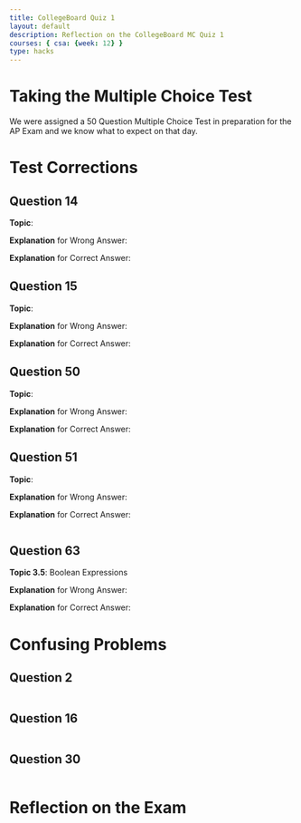 ```yaml
---
title: CollegeBoard Quiz 1
layout: default
description: Reflection on the CollegeBoard MC Quiz 1
courses: { csa: {week: 12} }
type: hacks
---
```

# Taking the Multiple Choice Test
We were assigned a 50 Question Multiple Choice Test in preparation for the AP Exam and we know what to expect on that day.

# Test Corrections

## Question 14
**Topic**: 

**Explanation** for Wrong Answer:

**Explanation** for Correct Answer:
![]()

## Question 15
**Topic**:

**Explanation** for Wrong Answer:

**Explanation** for Correct Answer:
![]()

## Question 50
**Topic**:

**Explanation** for Wrong Answer:

**Explanation** for Correct Answer:
![]()

## Question 51
**Topic**:

**Explanation** for Wrong Answer:

**Explanation** for Correct Answer:

![]()

## Question 63
**Topic 3.5**: Boolean Expressions

**Explanation** for Wrong Answer:

**Explanation** for Correct Answer:

# Confusing Problems

## Question 2
![]()

## Question 16
![]()

## Question 30
![]()

# Reflection on the Exam
